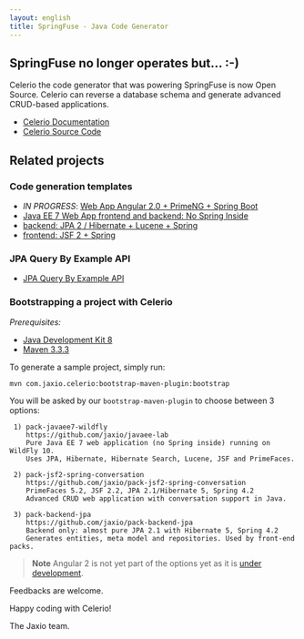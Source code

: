 ```yaml
---
layout: english
title: SpringFuse - Java Code Generator
---
```

## SpringFuse no longer operates but... :-)

Celerio the code generator that was powering SpringFuse is now Open Source. Celerio can reverse 
a database schema and generate advanced CRUD-based applications.

* [Celerio Documentation](http://www.jaxio.com/documentation/celerio)
* [Celerio Source Code](https://github.com/jaxio/celerio)

## Related projects

### Code generation templates

 * *IN PROGRESS*: [Web App Angular 2.0 + PrimeNG + Spring Boot](https://github.com/jaxio/celerio-angular-quickstart)
 * [Java EE 7 Web App frontend and backend: No Spring Inside](https://github.com/jaxio/javaee-lab)
 * [backend: JPA 2 / Hibernate + Lucene + Spring](https://github.com/jaxio/pack-backend-jpa)
 * [frontend: JSF 2 + Spring](https://github.com/jaxio/pack-jsf2-spring-conversation)

### JPA Query By Example API

 * [JPA Query By Example API](https://github.com/jaxio/jpa-query-by-example)

### Bootstrapping a project with Celerio

*Prerequisites:*

* [Java Development Kit 8](http://www.oracle.com/technetwork/java/javase/downloads/index.html)
* [Maven 3.3.3](https://maven.apache.org/download.cgi)

To generate a sample project, simply run:

	mvn com.jaxio.celerio:bootstrap-maven-plugin:bootstrap

You will be asked by our `bootstrap-maven-plugin` to choose between 3 options:
    
     1) pack-javaee7-wildfly
        https://github.com/jaxio/javaee-lab
        Pure Java EE 7 web application (no Spring inside) running on WildFly 10.
        Uses JPA, Hibernate, Hibernate Search, Lucene, JSF and PrimeFaces.
    
     2) pack-jsf2-spring-conversation
        https://github.com/jaxio/pack-jsf2-spring-conversation
        PrimeFaces 5.2, JSF 2.2, JPA 2.1/Hibernate 5, Spring 4.2
        Advanced CRUD web application with conversation support in Java.
    
     3) pack-backend-jpa
        https://github.com/jaxio/pack-backend-jpa
        Backend only: almost pure JPA 2.1 with Hibernate 5, Spring 4.2
        Generates entities, meta model and repositories. Used by front-end packs.

> **Note** Angular 2 is not yet part of the options yet as it is [under development](https://github.com/jaxio/celerio-angular-quickstart).

Feedbacks are welcome.

Happy coding with Celerio!

The Jaxio team.

<br/>
<br/>
<br/>
<br/>
<br/>
<br/>
<br/>
<br/>
<br/>
<br/>